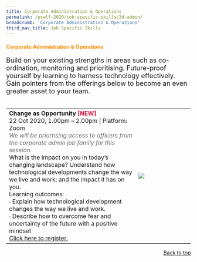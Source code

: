 ```yaml
---
title: Corporate Administration & Operations
permalink: /pswlf-2020/job-specific-skills/3d-admin/
breadcrumb: 'Corporate Administration & Operations'
third_nav_title: Job Specific Skills
---
```


#### <font color="darkorange"><b>Corporate Administration & Operations</b></font><a name="corpadmin"></a>
<font size="4">Build on your existing strengths in areas such as co-ordination, monitoring and prioritising. Future-proof yourself by learning to harness technology effectively. Gain pointers from the offerings below to become an even greater asset to your team.<br><br></font>
<table>
       <col width="70%"> 
            <col width="30%"> 
<tr>
    <td>
      <b>Change as Opportunity</b> <b><font color="crimson">[NEW]</font></b>
      <br>22 Oct 2020, 1.00pm – 2.00pm | Platform: Zoom
      <br><font color="dimgrey"><i>We will be priortising access to officers from the corporate admin job family for this session.</i></font>     
      <br>What is the impact on you in today’s changing landscape?  Understand how technological developments change the way we live and work; and the impact it has on you.    
      <br>Learning outcomes:
      <br>∙ Explain how technological development changes the way we live and work. 
      <br>∙ Describe how to overcome fear and uncertainty of the future with a positive mindset
	    <br>
      <a href="https://change-as-opportunities.eventbrite.sg">Click here to register.</a> 
    </td>    
	<td>
     <img src="/images/change2.jpg">
    </td>
</tr>
</table>
<div style="text-align: right"><a href="#top">Back to top</a></div>

